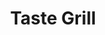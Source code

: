 ---
layout: place
title: "Taste Grill"
permalink: /north-carolina/boone/taste-grill.html
stateAbbr: NC
stateName: North Carolina
cityName: Boone
seo:
  name: "Taste Grill"
  type: Restaurant
  links: https://www.tastegrillboonenc.com/
description: "Looking for sushi in Boone, North Carolina? Check out Taste Grill for a delightful Japanese dining experience. Enjoy a variety of sushi and other dishes in a..."
place_id: ChIJbdrFYUT6UIgRMKXKKtSyLCk
photos:
  - name: >-
      places/ChIJbdrFYUT6UIgRMKXKKtSyLCk/photos/AeeoHcIMCNP8pS63S9zwd_FU8OjDyoiBkxC6Vd2fQ3Hog0Rqs3EvDVEMOOyoQKoqT8Ru8J1iPNn7zTOmvyaZKsa_3rAuXpDXEKOldWssro5G1V0ejfg7gvEg-XCqKiAld1b6tdunjVEk6eQJxrjU-cEVZ6VxPAAsMHWBM-wrpR8aPymaD6QP7iNBAEt3sS3AmRMIv5_3kk9TpD5wkSZy3cTsouLRJusEyys9c97T7dMwpyPNlQpaZq6F7yxC6WpJcSzic4cWogbm2RvXLAfexfT7EA_-PoGixnN0sNZEOTvgWxGqFk5G_XPYDoDIczwyx8SR-f-Ot6bhOtEGfSmanCXohPqfwJUAI7irfWSwi3DM8uzr32TnixAz9sk8v59EqZYaQSeDyAHOAW5LQOqtmQFmnJHO-zK3WzeUGEhMTa1NeTxvIw4O
    widthPx: 3372
    heightPx: 3997
    authorAttributions:
      - displayName: TBC Photos
        uri: https://maps.google.com/maps/contrib/118055546496259990926
        photoUri: >-
          https://lh3.googleusercontent.com/a-/ALV-UjWJNMQwvysLvMQBc04ECHssQ7iZAsw0HNGEEJonM-mcAW_DQ6E=s100-p-k-no-mo
    flagContentUri: >-
      https://www.google.com/local/imagery/report/?cb_client=maps_api_places.places_api&image_key=!1e10!2sCIHM0ogKEICAgICBg9CNxgE&hl=en-US
    googleMapsUri: >-
      https://www.google.com/maps/place//data=!3m4!1e2!3m2!1sCIHM0ogKEICAgICBg9CNxgE!2e10!4m2!3m1!1s0x8850fa4461c5da6d:0x292cb2d42acaa530
  - name: >-
      places/ChIJbdrFYUT6UIgRMKXKKtSyLCk/photos/AeeoHcL2j8swB4NW4BG-AEFFVMdbInv_KGXOmAKvyi1P2kFPpgub-8SguItUbVANGhhsW3q7GWfPf550LYdPRqaD_Av4hpg6EuOvXvdV4fqV1t2CQeYc4PkZ22eQN-3A4M-Gjvr8vLJy6ddlqPTGMyCDViSWMc0v_Uh3eynSTSBpz07WVqAqdSVLe8cDwi396gDJ_nNlxWNPwbv3D-elYhkoKI7DvE4iu_l064oGVM8f53ADUPw8aNxSiAaJBdj_okxTWWzm-yAtlStdmBMB-dR2Tes6gWCVB6cYiTd_1tuRo8Qdy99o5dxahO2k8-9FvfW16k3tlVdlpmsnfAj6NeU07ydDkanLt7joyb58h9C0ocBkJ7jea2kUt7wbJjToCV3IgvOMChfQbgzqI1XyC9zG6eqmY8ydr3hjYjBbwLkri789wQ
    widthPx: 4128
    heightPx: 2322
    authorAttributions:
      - displayName: Charlotte Lloyd
        uri: https://maps.google.com/maps/contrib/111040150161017010856
        photoUri: >-
          https://lh3.googleusercontent.com/a-/ALV-UjWVpKCBg78LnpQKvvEbhbmgg1LdyBfoBN8SAHzW1s1pKmIz8e12=s100-p-k-no-mo
    flagContentUri: >-
      https://www.google.com/local/imagery/report/?cb_client=maps_api_places.places_api&image_key=!1e10!2sCIHM0ogKEICAgIDE2IX7VA&hl=en-US
    googleMapsUri: >-
      https://www.google.com/maps/place//data=!3m4!1e2!3m2!1sCIHM0ogKEICAgIDE2IX7VA!2e10!4m2!3m1!1s0x8850fa4461c5da6d:0x292cb2d42acaa530
  - name: >-
      places/ChIJbdrFYUT6UIgRMKXKKtSyLCk/photos/AeeoHcKiJe6crVwRzp1btU6IT-IikW2mtEWYMKU7UgAS7tPSxwpZBLDryxIlowj1IrdnG0DoLt5iQ5l8bszXjljVt8OB7B-RFU-oF7-DU9Xkk_4J4neeWAwURO_i7tCjFsjjMQzwIaqpL9b9MA-M1BzUoA6LNHM2r5aQzGD4mw-pNDgLBSFB2k4anOUijygnxKPTXq0wYBXoD-bsjYL4x9pH_nsGj7V6rk1MSPjyNbC8AHcNbCfTVbfQhO7TdvVI4bNYml_W-sLfQz2fTQCK9JAzMjlgBy2hiWeU5q-WYxYmVWRLbc3q3B9JCGrHjOVHjvAvaPu5cK421yw-RCzsP5p-iDEE1Ufvfi8a-mHFlGAI3OwPrZoOUquGGi3gf0pvpQ5YE1OY1iLU9cKJ20VMkmOwrfqNDMHGOaawVwu8RE4b4JjoNA
    widthPx: 4000
    heightPx: 3000
    authorAttributions:
      - displayName: Daniel Dominguez
        uri: https://maps.google.com/maps/contrib/111377651097634118835
        photoUri: >-
          https://lh3.googleusercontent.com/a-/ALV-UjVrAwG_-q6mrPWuKmgiZ6R5l82-4pEfIkZkoSxXKPfFfBRVL8ANRA=s100-p-k-no-mo
    flagContentUri: >-
      https://www.google.com/local/imagery/report/?cb_client=maps_api_places.places_api&image_key=!1e10!2sCIHM0ogKEICAgIDDuIfWSA&hl=en-US
    googleMapsUri: >-
      https://www.google.com/maps/place//data=!3m4!1e2!3m2!1sCIHM0ogKEICAgIDDuIfWSA!2e10!4m2!3m1!1s0x8850fa4461c5da6d:0x292cb2d42acaa530
  - name: >-
      places/ChIJbdrFYUT6UIgRMKXKKtSyLCk/photos/AeeoHcI27hubboaqEOwJMGvBUPpThTPUS3wUz_CYNmOdvvYnz8yD6N43Z6EXd5lDpFRQTBXqYx1Fw-cVWPTvT1ufcBAM9JmWtUKIERno2zo7c4tUGwpjpPZo2Z2iUxCVJi7viVU4MiI7buAzKjVFKkYV5FHrB3IJvwQaqJApykkSsvRCDtFfFz9IThoSTjKO_lsJNxahnNsrqQXs-k7U9Foqnji8RgVrEe6DQx6pcYQqmOwdwGh4-w35Pi5Sz1oth9ukbCsvoTC00qC1Q-OyDg_wcZzRFLd05fofGJromHzP_Bs7ukJrKDJ-GsUsuUcNWQakk0nNbv5e8e0X7t3OubCbHD7KCdvuKRVylzHlqSBO1hkYjSrtWAD_ghlHayBkg9KxQ4331w-qj498XmKa_P6hAEBAdKgT4CJzTQm4SeVFmG9lWard
    widthPx: 3024
    heightPx: 4032
    authorAttributions:
      - displayName: Lily Williams
        uri: https://maps.google.com/maps/contrib/103550865160150357313
        photoUri: >-
          https://lh3.googleusercontent.com/a-/ALV-UjX-i2VXOVTyOAkwg5Rnt_g0Pkj8q35hkWcbbpzqTBbc2AL2ugUscQ=s100-p-k-no-mo
    flagContentUri: >-
      https://www.google.com/local/imagery/report/?cb_client=maps_api_places.places_api&image_key=!1e10!2sCIHM0ogKEICAgMDg-b33jwE&hl=en-US
    googleMapsUri: >-
      https://www.google.com/maps/place//data=!3m4!1e2!3m2!1sCIHM0ogKEICAgMDg-b33jwE!2e10!4m2!3m1!1s0x8850fa4461c5da6d:0x292cb2d42acaa530
  - name: >-
      places/ChIJbdrFYUT6UIgRMKXKKtSyLCk/photos/AeeoHcKbgdae3FZXletxP-ZS9TcgSOrVkqYDZporWyxjdDEXW5D4jEaIPPn0tJq8ZwJaWq1_SLVxPrK2fn9ItfS24zKoABmeJaQWngYhvkmYSU_8IhwU4e3xl3tK5ICsx6ypAmj1sDBoNhtQbAayO8LTEt3o5nofie4CRq5qCN5ajgOblYtP0WKIxVPwTm3fpO5HXJkqPILL3RfyK3SfvcW6yqlS5c3XdjBjh43hjlGoLIQzqlwq6SnKXNKq6hQH2OW98QWJYI5rvATbcfaoyBdu6igu3GHqE56bIFooN3CEmgNRYVCj29z3vF8alKPruk7O_RpqWbdbPaeW4VqL2yyzK5XBiMjbWtYS-XU0eBwc5MCJz11v8vDtFwwUjkqcHPLZS7XGGtetWwODuDzrhh0SozfLmMuSroXDYi4kHvNWx0BFUCu5
    widthPx: 3072
    heightPx: 4096
    authorAttributions:
      - displayName: Tonya Capolupo
        uri: https://maps.google.com/maps/contrib/112502529223228129972
        photoUri: >-
          https://lh3.googleusercontent.com/a-/ALV-UjXIz092dD7hWdwOF7_JaMDdwiC4DO7xfOygin4FFqh0RTsKqfA=s100-p-k-no-mo
    flagContentUri: >-
      https://www.google.com/local/imagery/report/?cb_client=maps_api_places.places_api&image_key=!1e10!2sCIHM0ogKEICAgICey9rz2gE&hl=en-US
    googleMapsUri: >-
      https://www.google.com/maps/place//data=!3m4!1e2!3m2!1sCIHM0ogKEICAgICey9rz2gE!2e10!4m2!3m1!1s0x8850fa4461c5da6d:0x292cb2d42acaa530
  - name: >-
      places/ChIJbdrFYUT6UIgRMKXKKtSyLCk/photos/AeeoHcJmxkRvVDiSvbjz6F07G5tcthVGPqdjAOTFg-x566CwzQXnT5uaXvLIKl7uGFXRYZ19WKLou98u2zNGr9UPukUySbEd3GVumRW3XCNrMKhE-jZRlOGzjLzHGtaxK1tskbMmAiEwZm9ZXx1vAEaosvqIxcEX_nIsHW-sXBS7qMUXzldYR38sPL9ecGSEDOhRJFO13enioVf8JYkCOrvYDWvREyIOGkVkskeSTNJzk_ZEmS2TRy2GlsCVw5DMEV1kqEjN6MySWFod2s6jWYvXRFg3ntIZ9NP9xaBMEiJ_EZhEcMq48K3ZltuaJJixaB1xegu7EvlE8dIIjnD-jIU08iAMj1CRHlSMceQNKcoDXdS7XK2Yz2azYeySclqxEi8yYWJFfk7avw_VEfqSuANcOTyhb91XYSYy8dBfiuenKvqIoObC
    widthPx: 4800
    heightPx: 2700
    authorAttributions:
      - displayName: Don MacLeod
        uri: https://maps.google.com/maps/contrib/112615817510047675692
        photoUri: >-
          https://lh3.googleusercontent.com/a-/ALV-UjWYQI7iIagG_RNnE5T6sNMNk2c0t8eRgjOaFmcYJsgcgiR4ezqY=s100-p-k-no-mo
    flagContentUri: >-
      https://www.google.com/local/imagery/report/?cb_client=maps_api_places.places_api&image_key=!1e10!2sCIHM0ogKEICAgICEwovRhwE&hl=en-US
    googleMapsUri: >-
      https://www.google.com/maps/place//data=!3m4!1e2!3m2!1sCIHM0ogKEICAgICEwovRhwE!2e10!4m2!3m1!1s0x8850fa4461c5da6d:0x292cb2d42acaa530
  - name: >-
      places/ChIJbdrFYUT6UIgRMKXKKtSyLCk/photos/AeeoHcKLZO6dsaCT9Mc8Ibd22CgNSKtgNTSySo38DguwvahpGa_RAXO2wYFV0TkZf_JtLYuObaTKWdIDE6dXPplzC8jODU2Ya1Ul6qPeXXaeocuaKVzsu2qTrDv6XuooiW4Ta-arrLxa5Bo9toXbHeaAERDyNs98BzNPC-fbmCmxdjhGmsaaHoRyff31h1qlEkkt7jg69a5KDFwk-iuEpPE9IAAsNaCdWTflZyZPRLWa-tmckdpGot8HQwmTcAWNuhBzZw39uKTs_hWa7sLumDRaX91FDZ3f4a7xQF3KBHDeopqvqYvns6ainsnXbNRV_c6fQibN45uJv_MYiBOHLaFXs_DKzqI4k8xOdRRvaes9TXpdO78HEkof55mhQYT9MkssorckMTCmsRYghLQJZhuBXGWKq_takvMvv4zXwfbVFiU
    widthPx: 3024
    heightPx: 4032
    authorAttributions:
      - displayName: Kyle Gorczynski
        uri: https://maps.google.com/maps/contrib/103198508518489712890
        photoUri: >-
          https://lh3.googleusercontent.com/a-/ALV-UjXhfXCqW1dT0qpd52vL5jfumvQ2QQbo-yk_UUxYCbKWg8fFIAkV8A=s100-p-k-no-mo
    flagContentUri: >-
      https://www.google.com/local/imagery/report/?cb_client=maps_api_places.places_api&image_key=!1e10!2sCIHM0ogKEICAgIDm_rLIIg&hl=en-US
    googleMapsUri: >-
      https://www.google.com/maps/place//data=!3m4!1e2!3m2!1sCIHM0ogKEICAgIDm_rLIIg!2e10!4m2!3m1!1s0x8850fa4461c5da6d:0x292cb2d42acaa530
  - name: >-
      places/ChIJbdrFYUT6UIgRMKXKKtSyLCk/photos/AeeoHcLQYsH_2O9wD5Zv0r6I3aqZx0Vrfm-SS4lI7OxMEQx5k2VkEEcKzFstaqfR9gaSej-6sBKmMff22Po6YTeq1MhSOnlAu7NnkRcpWyoct2weTNq272VrWHMezg709oKsv09SZCuTgpqaI_5LKR8j0DOGIsFWJlztgxKw_tbet68Ia1IjGpxOgQLMjCBERzfFxGC2Ggzos5-tDKsFIGS0PCj_rBwdHpss7wWjAjlL83NDrHbbSzf2VNxRQFILccsLxZYgM5Pg5_LKbrOXOr0Ny61iK8MCeEgUDsdx4MjljozZCT0b2RFqfyNSkkOxwZgkx0j3KgF3e7aZS5zRLXpqfAstL-zmuh7c148YxKJHkt9jcmtkJYN3U4vCHslPTS9B74xRHBnuRwsZPJYfa0xCYM9ItHbip3EB0PWnBb-CmPU
    widthPx: 3024
    heightPx: 4032
    authorAttributions:
      - displayName: Joel Hawkins
        uri: https://maps.google.com/maps/contrib/106714348134490912257
        photoUri: >-
          https://lh3.googleusercontent.com/a-/ALV-UjWvmfX46dKHJ2HbCLADbV4ctghEI-DQRosqY0pZAr14srb4MtSpIg=s100-p-k-no-mo
    flagContentUri: >-
      https://www.google.com/local/imagery/report/?cb_client=maps_api_places.places_api&image_key=!1e10!2sCIHM0ogKEICAgIC-k7fqRw&hl=en-US
    googleMapsUri: >-
      https://www.google.com/maps/place//data=!3m4!1e2!3m2!1sCIHM0ogKEICAgIC-k7fqRw!2e10!4m2!3m1!1s0x8850fa4461c5da6d:0x292cb2d42acaa530
  - name: >-
      places/ChIJbdrFYUT6UIgRMKXKKtSyLCk/photos/AeeoHcKuPmWVxWrLxPJqdqyVBP47u6NxPe7RbSCPOJHz7PoSJWz_1p9trtqzqTjRyYSq_wcco30t24_4J_9vu5kaXfTHVVKA9LIBAR_4-QgpOaJxz75iCed57wfSBi-pImd-Sxj3A86IMcwsWIHAZykvK4PjK7b66KRdyt_nMSW5RxSNgAN7njgWW2SaTErgM-6kA9wDBvULqEW1J3uisAEySBOCh1I1pTT-SZSL6STq_nEvSc_tzFdIIfT-dOA-6CZAkUC1if19D_vR8Z2E3WJSWLd-kppjf9yThG5h8erw_dwQRLyjMBhwznCrmTIdkxgV3OLP_VpNgcLCmg59gVsS7sxUegM4nhP4NQIGpkNWKVcJmx0gRRFC1jiWdIA2BKTBhVisy0XLNfKT8XgruDd8D-djCiVccNGhXDZaPEsTGvx-ig
    widthPx: 3024
    heightPx: 4032
    authorAttributions:
      - displayName: Polariss Star
        uri: https://maps.google.com/maps/contrib/106192160586696260108
        photoUri: >-
          https://lh3.googleusercontent.com/a-/ALV-UjVrYcpgzjAwxxjraur6nObarOp3wTAgL1g8Tks6rH5n88ks5guYmA=s100-p-k-no-mo
    flagContentUri: >-
      https://www.google.com/local/imagery/report/?cb_client=maps_api_places.places_api&image_key=!1e10!2sCIHM0ogKEICAgIDyu92sCg&hl=en-US
    googleMapsUri: >-
      https://www.google.com/maps/place//data=!3m4!1e2!3m2!1sCIHM0ogKEICAgIDyu92sCg!2e10!4m2!3m1!1s0x8850fa4461c5da6d:0x292cb2d42acaa530
  - name: >-
      places/ChIJbdrFYUT6UIgRMKXKKtSyLCk/photos/AeeoHcIMfqCeaL_5u8dHvfwtm686YhKk8LR26zGx_JJNvGlUaj9xeStj96bJX5-1Kbf6RYxKUM-5FcrNqKC1dQEexXmtaxT1-aaqkvFER25KV5LXcaagktj3SFMdvhI1UAV_VEK9hcrgqjfNrRkCrrcQK95RCrJ-6dfFUpOGTUVAilmZ5pHnSV5-6QdrM93liQ3xmbxJd95QVKubaR2Oc6sfQ39BFjvDAyt0fT3wl8TYkN--46RaRoCvOV0GAul8BEPdy7D7ELbQWXjPyQ7MPFwTCcQckMzPGx0b1fStC9vByPUZCvM3JjXZTEB7v1HxysfKGljhp2cSHuRxu4BSBKkVr0RGr7C3vJ4rE1UDRG9Zr8oh95-U9OaBuy2gxBDLxjjlbhh1Rmgbzk-RBURiJp4gAbyudX6LJUGQm8UIAt4-S2orOheP
    widthPx: 3024
    heightPx: 4032
    authorAttributions:
      - displayName: carl shoe
        uri: https://maps.google.com/maps/contrib/117270743670227967128
        photoUri: >-
          https://lh3.googleusercontent.com/a/ACg8ocJN6r3_gFjgRoRONqe33xbSo_zKBmHJbSB02_XU7eLlJBy5Aw=s100-p-k-no-mo
    flagContentUri: >-
      https://www.google.com/local/imagery/report/?cb_client=maps_api_places.places_api&image_key=!1e10!2sCIHM0ogKEICAgICG0NWxnAE&hl=en-US
    googleMapsUri: >-
      https://www.google.com/maps/place//data=!3m4!1e2!3m2!1sCIHM0ogKEICAgICG0NWxnAE!2e10!4m2!3m1!1s0x8850fa4461c5da6d:0x292cb2d42acaa530
address: 240 Shadowline Dr, Boone, NC 28607, USA
street: 240 Shadowline Dr
city: Boone
state: NC
zip: '28607'
country: USA
neighborhood: null
latitude: '36.202459'
longitude: '-81.660998'
accessibility_options:
  wheelchairAccessibleParking: true
  wheelchairAccessibleEntrance: true
  wheelchairAccessibleRestroom: true
  wheelchairAccessibleSeating: true
business_status: OPERATIONAL
name: Taste Grill
google_maps_links:
  directionsUri: >-
    https://www.google.com/maps/dir//''/data=!4m7!4m6!1m1!4e2!1m2!1m1!1s0x8850fa4461c5da6d:0x292cb2d42acaa530!3e0
  placeUri: https://maps.google.com/?cid=2966942878851048752
  writeAReviewUri: >-
    https://www.google.com/maps/place//data=!4m3!3m2!1s0x8850fa4461c5da6d:0x292cb2d42acaa530!12e1
  reviewsUri: >-
    https://www.google.com/maps/place//data=!4m4!3m3!1s0x8850fa4461c5da6d:0x292cb2d42acaa530!9m1!1b1
  photosUri: >-
    https://www.google.com/maps/place//data=!4m3!3m2!1s0x8850fa4461c5da6d:0x292cb2d42acaa530!10e5
primary_type: Asian Restaurant
opening_hours:
  regular: null
  current: null
secondary_opening_hours:
  regular:
    weekdayDescriptions: null
    type: null
  current:
    weekdayDescriptions: null
    type: null
phone: (828) 386-1170
price_level: PRICE_LEVEL_INEXPENSIVE
price_range: $10 &ndash; $20
rating: '3.8'
rating_count: 654
website: https://www.tastegrillboonenc.com/
reviews:
  - name: >-
      places/ChIJbdrFYUT6UIgRMKXKKtSyLCk/reviews/ChZDSUhNMG9nS0VJQ0FnSUNfaXBHNFl3EAE
    relativePublishTimeDescription: 2 months ago
    rating: 5
    text:
      text: >-
        Greeted immediately upon arrival, chose my table, and was greeted by my
        server quickly. She took the time to answer a couple of questions I had
        regarding some menu items and was very knowledgeable.  Food was
        fantastic and felt like a great value. I had general tso chicken and a
        side salad. I'll eat on it at least 3 times.
      languageCode: en
    originalText:
      text: >-
        Greeted immediately upon arrival, chose my table, and was greeted by my
        server quickly. She took the time to answer a couple of questions I had
        regarding some menu items and was very knowledgeable.  Food was
        fantastic and felt like a great value. I had general tso chicken and a
        side salad. I'll eat on it at least 3 times.
      languageCode: en
    authorAttribution:
      displayName: Kevin Blevins
      uri: https://www.google.com/maps/contrib/115530133086134396418/reviews
      photoUri: >-
        https://lh3.googleusercontent.com/a/ACg8ocKIYZE-DhlxdZH0k4pWCbQQo8snbDF1viu8rnWWwtwzgBO_Ig=s128-c0x00000000-cc-rp-mo
    publishTime: '2025-01-14T21:52:42.989613Z'
    flagContentUri: >-
      https://www.google.com/local/review/rap/report?postId=ChZDSUhNMG9nS0VJQ0FnSUNfaXBHNFl3EAE&d=17924085&t=1
    googleMapsUri: >-
      https://www.google.com/maps/reviews/data=!4m6!14m5!1m4!2m3!1sChZDSUhNMG9nS0VJQ0FnSUNfaXBHNFl3EAE!2m1!1s0x8850fa4461c5da6d:0x292cb2d42acaa530
  - name: >-
      places/ChIJbdrFYUT6UIgRMKXKKtSyLCk/reviews/ChdDSUhNMG9nS0VJQ0FnSUNfNHAtOXNBRRAB
    relativePublishTimeDescription: 2 months ago
    rating: 5
    text:
      text: >-
        Some of the best Hibachi Chicken I've ever had! Service was great, staff
        was very nice and the portion of food was huge! I recommend going here
        if you're wanting Japanese or Chinese food which they serve both.
        There's a lot on the menu to pick from as well.
      languageCode: en
    originalText:
      text: >-
        Some of the best Hibachi Chicken I've ever had! Service was great, staff
        was very nice and the portion of food was huge! I recommend going here
        if you're wanting Japanese or Chinese food which they serve both.
        There's a lot on the menu to pick from as well.
      languageCode: en
    authorAttribution:
      displayName: Nickolas II
      uri: https://www.google.com/maps/contrib/104749258558650679552/reviews
      photoUri: >-
        https://lh3.googleusercontent.com/a-/ALV-UjW1_JzoIeCrX6POcKKNc3wArU-Q1h8Bzlitxqmkt-gjqRq-w6ki=s128-c0x00000000-cc-rp-mo-ba6
    publishTime: '2025-01-14T13:06:38.495984Z'
    flagContentUri: >-
      https://www.google.com/local/review/rap/report?postId=ChdDSUhNMG9nS0VJQ0FnSUNfNHAtOXNBRRAB&d=17924085&t=1
    googleMapsUri: >-
      https://www.google.com/maps/reviews/data=!4m6!14m5!1m4!2m3!1sChdDSUhNMG9nS0VJQ0FnSUNfNHAtOXNBRRAB!2m1!1s0x8850fa4461c5da6d:0x292cb2d42acaa530
  - name: >-
      places/ChIJbdrFYUT6UIgRMKXKKtSyLCk/reviews/ChZDSUhNMG9nS0VJQ0FnTUNBNnV5R0hBEAE
    relativePublishTimeDescription: 2 months ago
    rating: 1
    text:
      text: >-
        First time ordering. Figured we would switch it up from China wok. Even
        with higher prices I was still intrigued to try.


        Ordered Crab Rangoons, Gyoza, Teriyaki steak and two sushi rolls. The
        Rangoons and gyoza were SOGGY and COLD when I received them for takeout.
        Manager told me I had to RETURN the food and COME BACK for a refund.
        Other food was good, but refund policy is not normal or acceptable…


        Won’t be back. Would not recommend.
      languageCode: en
    originalText:
      text: >-
        First time ordering. Figured we would switch it up from China wok. Even
        with higher prices I was still intrigued to try.


        Ordered Crab Rangoons, Gyoza, Teriyaki steak and two sushi rolls. The
        Rangoons and gyoza were SOGGY and COLD when I received them for takeout.
        Manager told me I had to RETURN the food and COME BACK for a refund.
        Other food was good, but refund policy is not normal or acceptable…


        Won’t be back. Would not recommend.
      languageCode: en
    authorAttribution:
      displayName: Daniel Barnard
      uri: https://www.google.com/maps/contrib/112777817732865183130/reviews
      photoUri: >-
        https://lh3.googleusercontent.com/a-/ALV-UjV_GovVrsOs5Maxw2xqosMiS48IW6x3x08E15aoGK7rFwTdog0=s128-c0x00000000-cc-rp-mo-ba2
    publishTime: '2025-01-31T00:20:46.822361Z'
    flagContentUri: >-
      https://www.google.com/local/review/rap/report?postId=ChZDSUhNMG9nS0VJQ0FnTUNBNnV5R0hBEAE&d=17924085&t=1
    googleMapsUri: >-
      https://www.google.com/maps/reviews/data=!4m6!14m5!1m4!2m3!1sChZDSUhNMG9nS0VJQ0FnTUNBNnV5R0hBEAE!2m1!1s0x8850fa4461c5da6d:0x292cb2d42acaa530
  - name: >-
      places/ChIJbdrFYUT6UIgRMKXKKtSyLCk/reviews/ChZDSUhNMG9nS0VJQ0FnSURfdE9lbEFnEAE
    relativePublishTimeDescription: 2 months ago
    rating: 1
    text:
      text: >-
        Check your order before you leave the restaurant. After returning home
        and realizing a plate had been forgotten, we called and were offered a
        credit on the account.  Easy enough.  Next time we tried placing an
        order, there was no credit and “nothing they can do.”   Could easily
        have been remedied, but instead, here we are, leaving a one star review
        and ordering elsewhere next time. If you’re looking for reasonable
        customer service, there’s better in Boone.
      languageCode: en
    originalText:
      text: >-
        Check your order before you leave the restaurant. After returning home
        and realizing a plate had been forgotten, we called and were offered a
        credit on the account.  Easy enough.  Next time we tried placing an
        order, there was no credit and “nothing they can do.”   Could easily
        have been remedied, but instead, here we are, leaving a one star review
        and ordering elsewhere next time. If you’re looking for reasonable
        customer service, there’s better in Boone.
      languageCode: en
    authorAttribution:
      displayName: Elena Dalton
      uri: https://www.google.com/maps/contrib/113714050150463705367/reviews
      photoUri: >-
        https://lh3.googleusercontent.com/a-/ALV-UjXapKgN06jRX3Fj1yVLJbHIsTEPZ8lb-wz8uj9uoJLPx7Yxswg=s128-c0x00000000-cc-rp-mo
    publishTime: '2025-01-22T01:11:05.302532Z'
    flagContentUri: >-
      https://www.google.com/local/review/rap/report?postId=ChZDSUhNMG9nS0VJQ0FnSURfdE9lbEFnEAE&d=17924085&t=1
    googleMapsUri: >-
      https://www.google.com/maps/reviews/data=!4m6!14m5!1m4!2m3!1sChZDSUhNMG9nS0VJQ0FnSURfdE9lbEFnEAE!2m1!1s0x8850fa4461c5da6d:0x292cb2d42acaa530
  - name: >-
      places/ChIJbdrFYUT6UIgRMKXKKtSyLCk/reviews/ChZDSUhNMG9nS0VJQ0FnTURnc2YyX2J3EAE
    relativePublishTimeDescription: a month ago
    rating: 1
    text:
      text: >-
        Disrespect on the Menu, Incompetence as the Special


        Hibachi orders aren’t made until they have enough to cook in
        bulk—straight from an employee’s mouth. We waited 30 minutes past our
        pickup time, watching our other food sit there getting cold while the
        staff barely acknowledged us. Only then did they finally start making
        our order, with an attitude like we were inconveniencing them.


        We asked for a refund and left foodless. If you enjoy paying to be
        ignored, disrespected, and treated like the loser in a Mean Girls
        bullying scene, congratulations—you’ve found the perfect place.
      languageCode: en
    originalText:
      text: >-
        Disrespect on the Menu, Incompetence as the Special


        Hibachi orders aren’t made until they have enough to cook in
        bulk—straight from an employee’s mouth. We waited 30 minutes past our
        pickup time, watching our other food sit there getting cold while the
        staff barely acknowledged us. Only then did they finally start making
        our order, with an attitude like we were inconveniencing them.


        We asked for a refund and left foodless. If you enjoy paying to be
        ignored, disrespected, and treated like the loser in a Mean Girls
        bullying scene, congratulations—you’ve found the perfect place.
      languageCode: en
    authorAttribution:
      displayName: Sarah Carpenter
      uri: https://www.google.com/maps/contrib/102494643649209022489/reviews
      photoUri: >-
        https://lh3.googleusercontent.com/a/ACg8ocJe8F7Kx6ttev5b0vhmW26on21RV4mBVexchL2baUetTSGivw=s128-c0x00000000-cc-rp-mo
    publishTime: '2025-02-25T14:20:37.862433Z'
    flagContentUri: >-
      https://www.google.com/local/review/rap/report?postId=ChZDSUhNMG9nS0VJQ0FnTURnc2YyX2J3EAE&d=17924085&t=1
    googleMapsUri: >-
      https://www.google.com/maps/reviews/data=!4m6!14m5!1m4!2m3!1sChZDSUhNMG9nS0VJQ0FnTURnc2YyX2J3EAE!2m1!1s0x8850fa4461c5da6d:0x292cb2d42acaa530
parking_options:
  freeParkingLot: true
  freeStreetParking: true
  valetParking: false
payment_options:
  acceptsCreditCards: true
  acceptsDebitCards: true
  acceptsCashOnly: false
  acceptsNfc: true
allow_dogs: null
curbside_pickup: null
delivery: true
dine_in: true
good_for_children: true
good_for_groups: true
good_for_sports: false
live_music: false
menu_for_children: true
outdoor_seating: false
reservable: false
restroom: true
serves_beer: true
serves_breakfast: false
serves_brunch: false
serves_cocktails: false
serves_coffee: true
serves_dinner: true
serves_dessert: true
serves_lunch: true
serves_vegetarian_food: true
serves_wine: true
takeout: true
summary: null

---